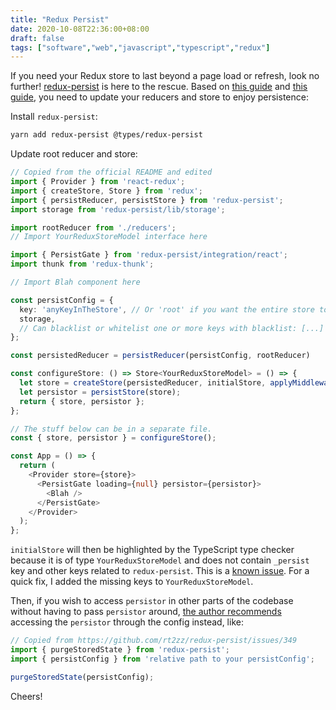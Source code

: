 ```yaml
---
title: "Redux Persist"
date: 2020-10-08T22:36:00+08:00
draft: false
tags: ["software","web","javascript","typescript","redux"]
---
```

If you need your Redux store to last beyond a page load or refresh, look no further! [redux-persist](https://github.com/rt2zz/redux-persist) is here to the rescue. Based on [this guide](https://medium.com/@dharacharolap/get-rid-of-data-consistency-with-the-redux-persist-86559e96de32) and [this guide](https://levelup.gitconnected.com/persisting-your-react-application-state-with-redux-and-typescript-51e4e66c4e53), you need to update your reducers and store to enjoy persistence:

Install `redux-persist`:

```bash
yarn add redux-persist @types/redux-persist
```

Update root reducer and store:

```typescript
// Copied from the official README and edited
import { Provider } from 'react-redux';
import { createStore, Store } from 'redux';
import { persistReducer, persistStore } from 'redux-persist';
import storage from 'redux-persist/lib/storage';

import rootReducer from './reducers';
// Import YourReduxStoreModel interface here

import { PersistGate } from 'redux-persist/integration/react';
import thunk from 'redux-thunk';

// Import Blah component here

const persistConfig = {
  key: 'anyKeyInTheStore', // Or 'root' if you want the entire store to be persistent
  storage,
  // Can blacklist or whitelist one or more keys with blacklist: [...] and whitelist: [...]
};

const persistedReducer = persistReducer(persistConfig, rootReducer)

const configureStore: () => Store<YourReduxStoreModel> = () => {
  let store = createStore(persistedReducer, initialStore, applyMiddleware(thunk));
  let persistor = persistStore(store);
  return { store, persistor };
};

// The stuff below can be in a separate file.
const { store, persistor } = configureStore();

const App = () => {
  return (
    <Provider store={store}>
      <PersistGate loading={null} persistor={persistor}>
        <Blah />
      </PersistGate>
    </Provider>
  );
};
```

`initialStore` will then be highlighted by the TypeScript type checker because it is of type `YourReduxStoreModel` and does not contain `_persist` key and other keys related to `redux-persist`. This is a [known issue](https://github.com/rt2zz/redux-persist/issues/1169). For a quick fix, I added the missing keys to `YourReduxStoreModel`.

Then, if you wish to access `persistor` in other parts of the codebase without having to pass `persistor` around, [the author recommends](https://github.com/rt2zz/redux-persist/issues/349) accessing the `persistor` through the config instead, like:

```typescript
// Copied from https://github.com/rt2zz/redux-persist/issues/349
import { purgeStoredState } from 'redux-persist';
import { persistConfig } from 'relative path to your persistConfig';

purgeStoredState(persistConfig);
```

Cheers!
